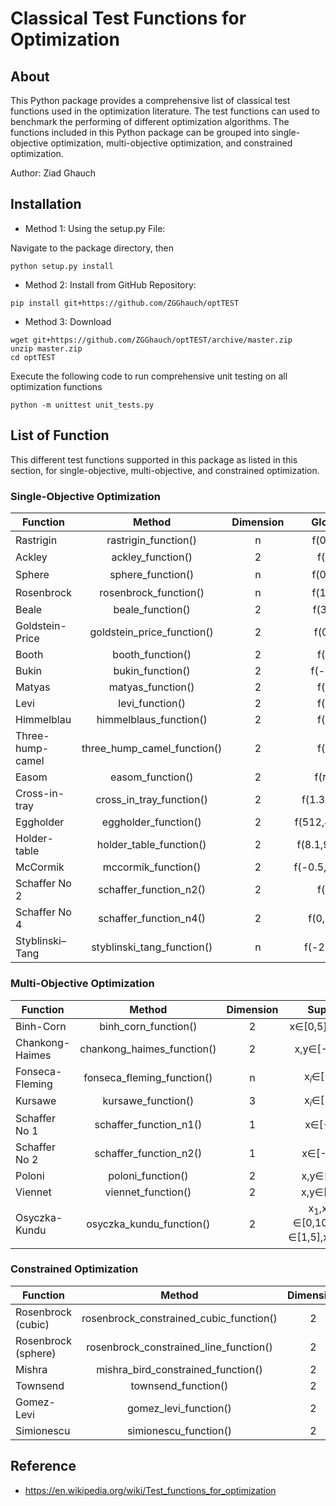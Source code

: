 # Classical Test Functions for Optimization

## About
This Python package provides a comprehensive list of classical test functions used in the optimization literature. The test functions can used to benchmark the performing of different optimization algorithms. The functions included in this Python package can be grouped into single-objective optimization, multi-objective optimization, and constrained optimization.

Author: Ziad Ghauch

## Installation

+ Method 1: Using the setup.py File: 

Navigate to the package directory, then
```
python setup.py install
```

+ Method 2: Install from GitHub Repository:

```
pip install git+https://github.com/ZGGhauch/optTEST
```

+ Method 3: Download 

```
wget git+https://github.com/ZGGhauch/optTEST/archive/master.zip
unzip master.zip
cd optTEST
```

Execute the following code to run comprehensive unit testing on all optimization functions
```
python -m unittest unit_tests.py
```

## List of Function

This different test functions supported in this package as listed in this section, for single-objective, multi-objective, and constrained optimization. 

### Single-Objective Optimization

| Function   |      Method      |  Dimension | Global Min |  Support |
|----------|:-------------:|:-------------:|:-------------:|:-------------:|
| Rastrigin |  rastrigin_function() | n | f(0,...,0)=0 | x$_i \in$[-5.12,5.12] |
| Ackley |  ackley_function() | 2 | f(0,0)=0 | x,y$\in$[-5,5] |
| Sphere | sphere_function()  | n | f(0,...,0)=0 | x$_i \in$($-\infty$,$\infty$) |
| Rosenbrock |  rosenbrock_function() | n | f(1,...,1)=0 | x$_i \in$(-$\infty$,$\infty$) |
| Beale |  beale_function() | 2 | f(3,0.5)=0 | x,y$\in$[-4.5,4.5] |
| Goldstein-Price | goldstein_price_function() | 2 | f(0,-1)=3 | x,y$\in$[-2,2]  |
| Booth | booth_function()  | 2 | f(1,3)=0 | x,y$\in$[-10,10] |
| Bukin | bukin_function()  | 2 | f(-10,1)=0 | x$\in$[-15,-5]y$\in$[-3,3] |
| Matyas |  matyas_function() | 2 | f(0,0)=0 | x,y$\in$[-10,10] |
| Levi |  levi_function() | 2 | f(1,1)=0 | x,y$\in$[-10,10] |
| Himmelblau | himmelblaus_function()  | 2 | f(3,2)=0 | x,y$\in$[-5,5] |
| Three-hump-camel | three_hump_camel_function()  | 2 | f(0,0)=0 | x,y$\in$[-5,5]   |
| Easom |  easom_function() | 2 | f($\pi$,$\pi$)=-1 | x,y$\in$[-100,100] |
| Cross-in-tray | cross_in_tray_function()  | 2 | f(1.3,-1.3)=-2 | x,y$\in$[-10,10] |
| Eggholder |  eggholder_function() | 2 | f(512,404)=-959| x,y$\in$[-512,512] |
| Holder-table | holder_table_function()  | 2 | f(8.1,9.7)==19.2 | x,y$\in$[-10,10] |
| McCormik |  mccormik_function() | 2 | f(-0.5,-1.5)=-1.9 | x$\in$[-1.5,4]y$\in$[-3,4] |
| Schaffer No 2| schaffer_function_n2()  | 2 | f(0,0)=0 | x,y$\in$[-100,100] |
| Schaffer No 4 |  schaffer_function_n4() | 2 | f(0,1.2)=0.3 | x,y$\in$[-100,100] |
| Styblinski–Tang | styblinski_tang_function() | n | f(-2.9,..,-2.9) | x$_i \in$[-5,5] |


### Multi-Objective Optimization

| Function   |      Method      |  Dimension |  Support |
|----------|:-------------:|:-------------:|:-------------:|
| Binh-Corn | binh_corn_function() | 2 |   x$\in$[0,5]y$\in$[0,3]|
| Chankong-Haimes | chankong_haimes_function() | 2 |  x,y$\in$[-20,20]|
| Fonseca-Fleming | fonseca_fleming_function() | n |  x$_i \in$[-4,4]|
| Kursawe | kursawe_function() | 3 |  x$_i \in$[-5,5]|
| Schaffer No 1 | schaffer_function_n1() | 1 | x$\in$[-A,A] |
| Schaffer No 2 | schaffer_function_n2() | 1| x$\in$[-5,10] |
| Poloni | poloni_function() | 2 | x,y$\in$[-$\pi$,$\pi$] |
| Viennet | viennet_function() | 2 | x,y$\in$[-3,3]|
| Osyczka-Kundu | osyczka_kundu_function() | 2 | x$_1$,x$_2$,x$_6$ $\in$[0,10], x$_3$,x$_5$ $\in$[1,5],x$_4$$\in$[0,6] |

### Constrained Optimization

| Function   |      Method      |  Dimension | Global Min |  Support |
|----------|:-------------:|:-------------:|:-------------:|:-------------:|
| Rosenbrock (cubic) | rosenbrock_constrained_cubic_function() | 2 | f(1,1)=0 | x$\in$[-1.5,1.5]y$\in$[-0.5,2.5] |
| Rosenbrock (sphere) | rosenbrock_constrained_line_function() | 2 | f(1,1)=0 | x$\in$[-1.5,1.5]y$\in$[-1.5,1.5] |
| Mishra | mishra_bird_constrained_function() | 2 | f(-3.1,-1.6)=-106 | x$\in$[-10,0]y$\in$[-6.5,0] |
| Townsend | townsend_function() | 2 | f(2.0,1.2)=-2.0 | x$\in$[-2.25,2.25]y$\in$[-2.5,1.75] |
| Gomez-Levi| gomez_levi_function() | 2 | f(0.09,-0.7)=-1.0 | x$\in$[-1,0.75]y$\in$[-1,1] |
| Simionescu | simionescu_function() | 2 | f(0.8,0.8)=-0.0  | x,y$\in$[-1.25,1.25] |


## Reference

+ https://en.wikipedia.org/wiki/Test_functions_for_optimization
